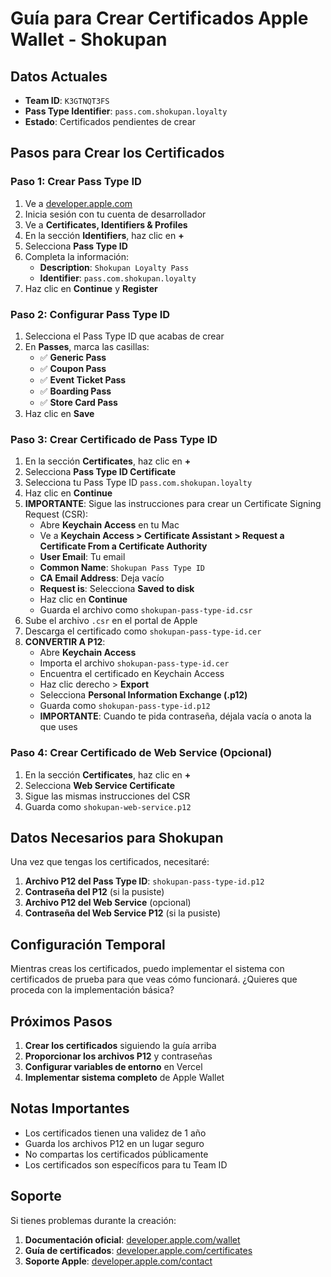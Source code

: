 # Guía para Crear Certificados Apple Wallet - Shokupan

## Datos Actuales
- **Team ID**: `K3GTNQT3FS`
- **Pass Type Identifier**: `pass.com.shokupan.loyalty`
- **Estado**: Certificados pendientes de crear

## Pasos para Crear los Certificados

### Paso 1: Crear Pass Type ID

1. Ve a [developer.apple.com](https://developer.apple.com)
2. Inicia sesión con tu cuenta de desarrollador
3. Ve a **Certificates, Identifiers & Profiles**
4. En la sección **Identifiers**, haz clic en **+**
5. Selecciona **Pass Type ID**
6. Completa la información:
   - **Description**: `Shokupan Loyalty Pass`
   - **Identifier**: `pass.com.shokupan.loyalty`
7. Haz clic en **Continue** y **Register**

### Paso 2: Configurar Pass Type ID

1. Selecciona el Pass Type ID que acabas de crear
2. En **Passes**, marca las casillas:
   - ✅ **Generic Pass**
   - ✅ **Coupon Pass**
   - ✅ **Event Ticket Pass**
   - ✅ **Boarding Pass**
   - ✅ **Store Card Pass**
3. Haz clic en **Save**

### Paso 3: Crear Certificado de Pass Type ID

1. En la sección **Certificates**, haz clic en **+**
2. Selecciona **Pass Type ID Certificate**
3. Selecciona tu Pass Type ID `pass.com.shokupan.loyalty`
4. Haz clic en **Continue**
5. **IMPORTANTE**: Sigue las instrucciones para crear un Certificate Signing Request (CSR):
   - Abre **Keychain Access** en tu Mac
   - Ve a **Keychain Access > Certificate Assistant > Request a Certificate From a Certificate Authority**
   - **User Email**: Tu email
   - **Common Name**: `Shokupan Pass Type ID`
   - **CA Email Address**: Deja vacío
   - **Request is**: Selecciona **Saved to disk**
   - Haz clic en **Continue**
   - Guarda el archivo como `shokupan-pass-type-id.csr`
6. Sube el archivo `.csr` en el portal de Apple
7. Descarga el certificado como `shokupan-pass-type-id.cer`
8. **CONVERTIR A P12**:
   - Abre **Keychain Access**
   - Importa el archivo `shokupan-pass-type-id.cer`
   - Encuentra el certificado en Keychain Access
   - Haz clic derecho > **Export**
   - Selecciona **Personal Information Exchange (.p12)**
   - Guarda como `shokupan-pass-type-id.p12`
   - **IMPORTANTE**: Cuando te pida contraseña, déjala vacía o anota la que uses

### Paso 4: Crear Certificado de Web Service (Opcional)

1. En la sección **Certificates**, haz clic en **+**
2. Selecciona **Web Service Certificate**
3. Sigue las mismas instrucciones del CSR
4. Guarda como `shokupan-web-service.p12`

## Datos Necesarios para Shokupan

Una vez que tengas los certificados, necesitaré:

1. **Archivo P12 del Pass Type ID**: `shokupan-pass-type-id.p12`
2. **Contraseña del P12** (si la pusiste)
3. **Archivo P12 del Web Service** (opcional)
4. **Contraseña del Web Service P12** (si la pusiste)

## Configuración Temporal

Mientras creas los certificados, puedo implementar el sistema con certificados de prueba para que veas cómo funcionará. ¿Quieres que proceda con la implementación básica?

## Próximos Pasos

1. **Crear los certificados** siguiendo la guía arriba
2. **Proporcionar los archivos P12** y contraseñas
3. **Configurar variables de entorno** en Vercel
4. **Implementar sistema completo** de Apple Wallet

## Notas Importantes

- Los certificados tienen una validez de 1 año
- Guarda los archivos P12 en un lugar seguro
- No compartas los certificados públicamente
- Los certificados son específicos para tu Team ID

## Soporte

Si tienes problemas durante la creación:
1. **Documentación oficial**: [developer.apple.com/wallet](https://developer.apple.com/wallet/)
2. **Guía de certificados**: [developer.apple.com/certificates](https://developer.apple.com/certificates/)
3. **Soporte Apple**: [developer.apple.com/contact](https://developer.apple.com/contact/) 